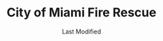---
layout: location-page
date: Last Modified
description: "Local COVID-19 testing is available at City of Miami Fire Rescue in Miami, Florida, USA."
permalink: "locations/florida/miami/city-of-miami-fire-rescue/"
tags:
  - locations
  - florida
title: City of Miami Fire Rescue
uniqueName: city-of-miami-fire-rescue
state: Florida
stateAbbr: FL
hood: "Miami"
address: ""
city: "Miami"
zip: ""
zipsNearby: "" 
mapUrl: "http://maps.apple.com/?q=City+of+Miami+Fire+Rescue&address=,Miami,Florida,"
locationType: In-Home
phone: "305-960-5050"
website: "undefined"
onlineBooking: undefined
closed: undefined
closedUpdate: April 22nd, 2020
notes: "By appointment only. Free."
days: Contact for hours of operation.
ctaMessage: Call 305-960-5050
ctaUrl: "tel:305-960-5050"
---
